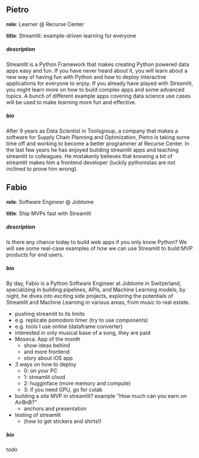 ## Pietro

**role**: Learner @ Recurse Center

**title**: Streamlit: example-driven learning for everyone

##### description

Streamlit is a Python Framework that makes creating Python powered data apps easy and fun.
If you have never heard about it, you will learn about a new way of having fun with Python
and how to deploy interactive applications for everyone to enjoy.
If you already have played with Streamlit, you might learn more on how to build complex apps and some advanced topics.
A bunch of different example apps covering data science use cases will be used to make learning more fun and effective.

##### bio

After 9 years as Data Scientist in Toolsgroup, a company that makes a software for Supply Chain Planning and Optimization,
Pietro is taking some time off and working to become a better programmer at Recurse Center.
In the last few years he has enjoyed building streamlit apps and teaching streamlit to colleagues.
He mistakenly believes that knowing a bit of streamlit makes him a frontend developer (luckily pythonistas are not inclined to prove him wrong).

## Fabio

**role**: Software Engineer @ Jobtome

**title**: Ship MVPs fast with Streamlit

##### description
Is there any chance today to build web apps if you only know Python?
We will see some real-case examples of how we can use Streamlit to build MVP products for end users.

##### bio
By day, Fabio is a Python Software Engineer at Jobtome in Switzerland, specializing in building pipelines, APIs, and Machine Learning models; by night, he dives into exciting side projects, exploring the potentials of Streamlit and Machine Learning in various areas, from music to real estate.

- pushing streamlit to its limits
- e.g. replicate pomodoro timer (try to use components)
- e.g. tools I use online (dataframe converter)
- interested in only musical base of a song, they are paid
- Moseca: App of the month
  - show ideas behind
  - and more frontend
  - story about iOS app
- 3 ways on how to deploy
  - 0: on your PC
  - 1: streamlit cloud
  - 2: hugginface (more memory and compute)
  - 3: if you need GPU, go for colab
- building a site MVP in streamlit? example "How much can you earn on AirBnB?"
  - anchors and presentation
- testing of streamlit
  - (how to get stickers and shirts!)

##### bio

_todo_

